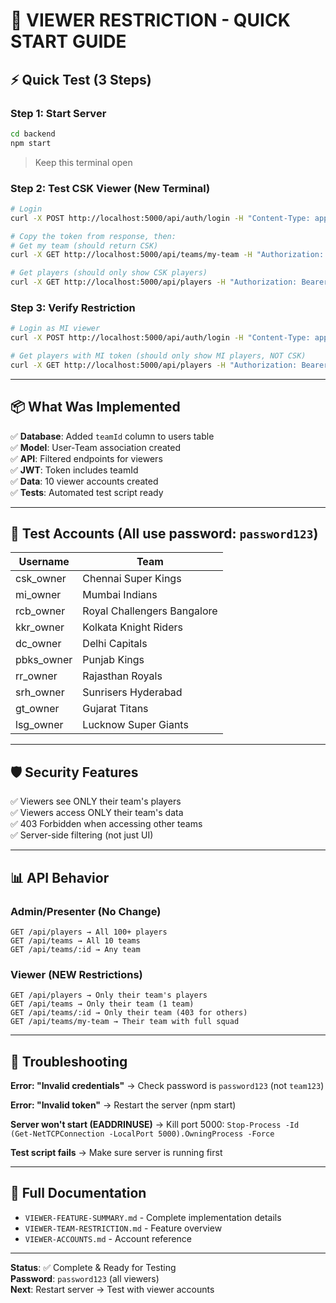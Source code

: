 # 🔐 VIEWER RESTRICTION - QUICK START GUIDE

## ⚡ Quick Test (3 Steps)

### Step 1: Start Server
```bash
cd backend
npm start
```
> Keep this terminal open

### Step 2: Test CSK Viewer (New Terminal)
```bash
# Login
curl -X POST http://localhost:5000/api/auth/login -H "Content-Type: application/json" -d "{\"username\":\"csk_owner\",\"password\":\"password123\"}"

# Copy the token from response, then:
# Get my team (should return CSK)
curl -X GET http://localhost:5000/api/teams/my-team -H "Authorization: Bearer YOUR_TOKEN"

# Get players (should only show CSK players)
curl -X GET http://localhost:5000/api/players -H "Authorization: Bearer YOUR_TOKEN"
```

### Step 3: Verify Restriction
```bash
# Login as MI viewer
curl -X POST http://localhost:5000/api/auth/login -H "Content-Type: application/json" -d "{\"username\":\"mi_owner\",\"password\":\"password123\"}"

# Get players with MI token (should only show MI players, NOT CSK)
curl -X GET http://localhost:5000/api/players -H "Authorization: Bearer MI_TOKEN"
```

---

## 📦 What Was Implemented

✅ **Database**: Added `teamId` column to users table  
✅ **Model**: User-Team association created  
✅ **API**: Filtered endpoints for viewers  
✅ **JWT**: Token includes teamId  
✅ **Data**: 10 viewer accounts created  
✅ **Tests**: Automated test script ready  

---

## 🔑 Test Accounts (All use password: `password123`)

| Username | Team |
|----------|------|
| csk_owner | Chennai Super Kings |
| mi_owner | Mumbai Indians |
| rcb_owner | Royal Challengers Bangalore |
| kkr_owner | Kolkata Knight Riders |
| dc_owner | Delhi Capitals |
| pbks_owner | Punjab Kings |
| rr_owner | Rajasthan Royals |
| srh_owner | Sunrisers Hyderabad |
| gt_owner | Gujarat Titans |
| lsg_owner | Lucknow Super Giants |

---

## 🛡️ Security Features

✅ Viewers see ONLY their team's players  
✅ Viewers access ONLY their team's data  
✅ 403 Forbidden when accessing other teams  
✅ Server-side filtering (not just UI)  

---

## 📊 API Behavior

### Admin/Presenter (No Change)
```
GET /api/players → All 100+ players
GET /api/teams → All 10 teams
GET /api/teams/:id → Any team
```

### Viewer (NEW Restrictions)
```
GET /api/players → Only their team's players
GET /api/teams → Only their team (1 team)
GET /api/teams/:id → Only their team (403 for others)
GET /api/teams/my-team → Their team with full squad
```

---

## 🐛 Troubleshooting

**Error: "Invalid credentials"**
→ Check password is `password123` (not `team123`)

**Error: "Invalid token"**
→ Restart the server (npm start)

**Server won't start (EADDRINUSE)**
→ Kill port 5000: `Stop-Process -Id (Get-NetTCPConnection -LocalPort 5000).OwningProcess -Force`

**Test script fails**
→ Make sure server is running first

---

## 📖 Full Documentation

- `VIEWER-FEATURE-SUMMARY.md` - Complete implementation details
- `VIEWER-TEAM-RESTRICTION.md` - Feature overview
- `VIEWER-ACCOUNTS.md` - Account reference

---

**Status**: ✅ Complete & Ready for Testing  
**Password**: `password123` (all viewers)  
**Next**: Restart server → Test with viewer accounts
